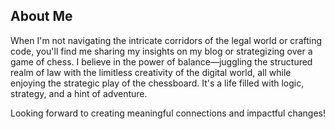 ## About Me

When I'm not navigating the intricate corridors of the legal world or crafting code, you'll find me sharing my insights on my blog or strategizing over a game of chess. I believe in the power of balance—juggling the structured realm of law with the limitless creativity of the digital world, all while enjoying the strategic play of the chessboard. It's a life filled with logic, strategy, and a hint of adventure.

Looking forward to creating meaningful connections and impactful changes!
